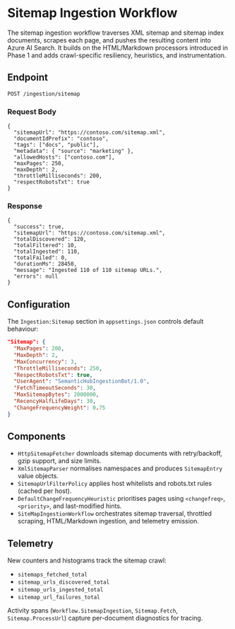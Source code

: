 # Sitemap Ingestion Workflow

The sitemap ingestion workflow traverses XML sitemap and sitemap index documents, scrapes each page, and pushes the resulting content into Azure AI Search. It builds on the HTML/Markdown processors introduced in Phase 1 and adds crawl-specific resiliency, heuristics, and instrumentation.

## Endpoint

```
POST /ingestion/sitemap
```

### Request Body

```
{
  "sitemapUrl": "https://contoso.com/sitemap.xml",
  "documentIdPrefix": "contoso",
  "tags": ["docs", "public"],
  "metadata": { "source": "marketing" },
  "allowedHosts": ["contoso.com"],
  "maxPages": 250,
  "maxDepth": 2,
  "throttleMilliseconds": 200,
  "respectRobotsTxt": true
}
```

### Response

```
{
  "success": true,
  "sitemapUrl": "https://contoso.com/sitemap.xml",
  "totalDiscovered": 120,
  "totalFiltered": 10,
  "totalIngested": 110,
  "totalFailed": 0,
  "durationMs": 28450,
  "message": "Ingested 110 of 110 sitemap URLs.",
  "errors": null
}
```

## Configuration

The `Ingestion:Sitemap` section in `appsettings.json` controls default behaviour:

```json
"Sitemap": {
  "MaxPages": 200,
  "MaxDepth": 2,
  "MaxConcurrency": 3,
  "ThrottleMilliseconds": 250,
  "RespectRobotsTxt": true,
  "UserAgent": "SemanticHubIngestionBot/1.0",
  "FetchTimeoutSeconds": 30,
  "MaxSitemapBytes": 2000000,
  "RecencyHalfLifeDays": 30,
  "ChangeFrequencyWeight": 0.75
}
```

## Components

- `HttpSitemapFetcher` downloads sitemap documents with retry/backoff, gzip support, and size limits.
- `XmlSitemapParser` normalises namespaces and produces `SitemapEntry` value objects.
- `SitemapUrlFilterPolicy` applies host whitelists and robots.txt rules (cached per host).
- `DefaultChangeFrequencyHeuristic` prioritises pages using `<changefreq>`, `<priority>`, and last-modified hints.
- `SiteMapIngestionWorkflow` orchestrates sitemap traversal, throttled scraping, HTML/Markdown ingestion, and telemetry emission.

## Telemetry

New counters and histograms track the sitemap crawl:

- `sitemaps_fetched_total`
- `sitemap_urls_discovered_total`
- `sitemap_urls_ingested_total`
- `sitemap_url_failures_total`

Activity spans (`Workflow.SitemapIngestion`, `Sitemap.Fetch`, `Sitemap.ProcessUrl`) capture per-document diagnostics for tracing.
